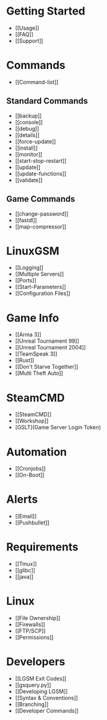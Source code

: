 # Getting Started
* [[Usage]]
* [[FAQ]]
* [[Support]]

# Commands
* [[Command-list]]

## Standard Commands
* [[backup]]
* [[console]]
* [[debug]]
* [[details]]
* [[force-update]]
* [[install]]
* [[monitor]]
* [[start-stop-restart]]
* [[update]]
* [[update-functions]]
* [[validate]]

## Game Commands
* [[change-password]]
* [[fastdl]]
* [[map-compressor]]

# LinuxGSM
* [[Logging]]
* [[Multiple Servers]]
* [[Ports]]
* [[Start-Parameters]]
* [[Configuration Files]]

# Game Info
* [[Arma 3]]
* [[Unreal Tournament 99]]
* [[Unreal Tournament 2004]]
* [[TeamSpeak 3]]
* [[Rust]]
* [[Don't Starve Together]]
* [[Multi Theft Auto]]

# SteamCMD
* [[SteamCMD]]
* [[Workshop]]
* [GSLT](Game Server Login Token)

# Automation
* [[Cronjobs]]
* [[On-Boot]]

# Alerts
* [[Email]]
* [[Pushbullet]]

# Requirements
* [[Tmux]]
* [[glibc]]
* [[java]]

# Linux
* [[File Ownership]]
* [[Firewalls]]
* [[FTP/SCP]]
* [[Permissions]]

# Developers
* [[LGSM Exit Codes]]
* [[gsquery.py]]
* [[Developing LGSM]]
* [[Syntax & Conventions]]
* [[Branching]]
* [[Developer Commands]]